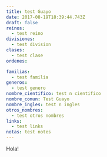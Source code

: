 ```yaml
---
title: test Guayo
date: 2017-08-19T18:39:44.743Z
draft: false
reinos:
  - test reino
divisiones:
  - test division
clases:
  - test clase
ordenes:

familias:
  - test familia
generos:
  - test genero
nombre_cientifico: test n cientifico
nombre_comun: Test Guayo
nombre_ingles: test n ingles
otros_nombres:
  - test otros nombres
links:
  - test links
notas: test notes
---
```

Hola!

